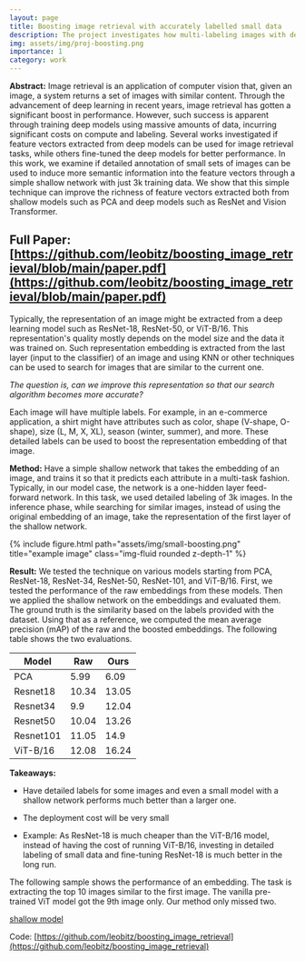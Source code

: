 ```yaml
---
layout: page
title: Boosting image retrieval with accurately labelled small data
description: The project investigates how multi-labeling images with detailed information would boost representation in an image retrieval task, thereby lowering the compute cost significantly.
img: assets/img/proj-boosting.png
importance: 1
category: work
---
```


**Abstract:** Image retrieval is an application of computer vision that, given an image, a system returns a set of images with similar content. Through the advancement of deep learning in recent years, image retrieval has gotten a significant boost in performance. However, such success is apparent through training deep models using massive amounts of data, incurring significant costs on compute and labeling. Several works investigated if feature vectors extracted from deep models can be used for image retrieval tasks, while others fine-tuned the deep models for better performance. In this work, we examine if detailed annotation of small sets of images can be used to induce more semantic information into the feature vectors through a simple shallow network with just 3k training data. We show that this simple technique can improve the richness of feature vectors extracted both from shallow models such as PCA and deep models such as ResNet and Vision Transformer. 

## Full Paper: [https://github.com/leobitz/boosting_image_retrieval/blob/main/paper.pdf](https://github.com/leobitz/boosting_image_retrieval/blob/main/paper.pdf)

Typically, the representation of an image might be extracted from a deep learning model such as ResNet-18, ResNet-50, or ViT-B/16. This representation's quality mostly depends on the model size and the data it was trained on. Such representation embedding is extracted from the last layer (input to the classifier) of an image and using KNN or other techniques can be used to search for images that are similar to the current one.

*The question is, can we improve this representation so that our search algorithm becomes more accurate?*

Each image will have multiple labels. For example, in an e-commerce application, a shirt might have attributes such as color, shape (V-shape, O-shape), size (L, M, X, XL), season (winter, summer), and more. These detailed labels can be used to boost the representation embedding of that image. 

**Method:** Have a simple shallow network that takes the embedding of an image, and trains it so that it predicts each attribute in a multi-task fashion. Typically, in our model case, the network is a one-hidden layer feed-forward network. In this task, we used detailed labeling of 3k images. In the inference phase, while searching for similar images, instead of using the original embedding of an image, take the representation of the first layer of the shallow network.

<div class="row">
    <div class="col-sm mt-3 mt-md-0">
        {% include figure.html path="assets/img/small-boosting.png" title="example image" class="img-fluid rounded z-depth-1" %}
    </div>
</div>

**Result:** We tested the technique on various models starting from PCA, ResNet-18, ResNet-34, ResNet-50, ResNet-101, and ViT-B/16. First, we tested the performance of the raw embeddings from these models. Then we applied the shallow network on the embeddings and evaluated them. The ground truth is the similarity based on the labels provided with the dataset. Using that as a reference, we computed the mean average precision (mAP) of the raw and the boosted embeddings. The following table shows the two evaluations.

| Model | Raw | Ours |
| ------ | ---| -----|
|PCA | 5.99 | 6.09 | 
|Resnet18 | 10.34 | 13.05 | 
|Resnet34 | 9.9 | 12.04 | 
|Resnet50 | 10.04 | 13.26 | 
|Resnet101 | 11.05 | 14.9 | 
|ViT-B/16 | 12.08 | 16.24 | 

**Takeaways:**
- Have detailed labels for some images and even a small model with a shallow network performs much better than a larger one. 

- The deployment cost will be very small

- Example: As ResNet-18 is much cheaper than the ViT-B/16 model, instead of having the cost of running ViT-B/16, investing in detailed labeling of small data and fine-tuning ResNet-18 is much better in the long run. 

The following sample shows the performance of an embedding. The task is extracting the top 10 images similar to the first image. The vanilla pre-trained ViT model got the 9th image only. Our method only missed two. 

[shallow model](https://github.com/leobitz/boosting_image_retrieval/blob/main/sample.png?raw=true)

Code: [https://github.com/leobitz/boosting_image_retrieval](https://github.com/leobitz/boosting_image_retrieval)